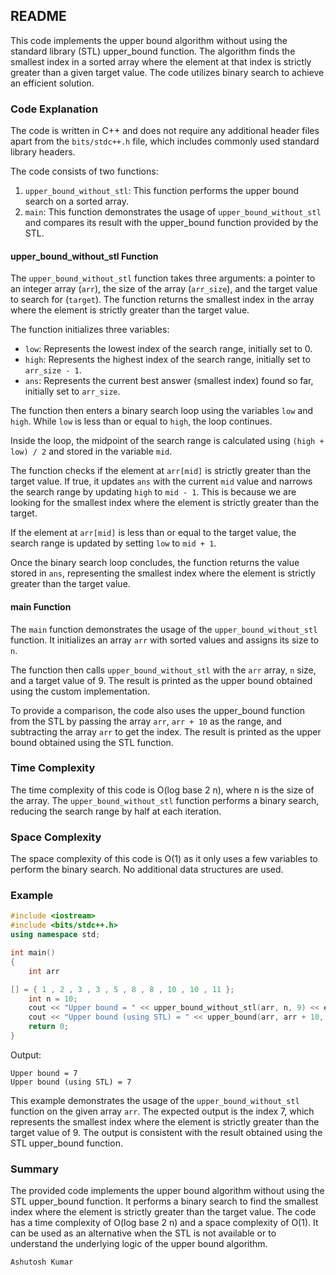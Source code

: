 ## README

This code implements the upper bound algorithm without using the standard library (STL) upper_bound function. The algorithm finds the smallest index in a sorted array where the element at that index is strictly greater than a given target value. The code utilizes binary search to achieve an efficient solution.

### Code Explanation

The code is written in C++ and does not require any additional header files apart from the `bits/stdc++.h` file, which includes commonly used standard library headers.

The code consists of two functions:
1. `upper_bound_without_stl`: This function performs the upper bound search on a sorted array.
2. `main`: This function demonstrates the usage of `upper_bound_without_stl` and compares its result with the upper_bound function provided by the STL.

#### upper_bound_without_stl Function

The `upper_bound_without_stl` function takes three arguments: a pointer to an integer array (`arr`), the size of the array (`arr_size`), and the target value to search for (`target`). The function returns the smallest index in the array where the element is strictly greater than the target value.

The function initializes three variables:
- `low`: Represents the lowest index of the search range, initially set to 0.
- `high`: Represents the highest index of the search range, initially set to `arr_size - 1`.
- `ans`: Represents the current best answer (smallest index) found so far, initially set to `arr_size`.

The function then enters a binary search loop using the variables `low` and `high`. While `low` is less than or equal to `high`, the loop continues.

Inside the loop, the midpoint of the search range is calculated using `(high + low) / 2` and stored in the variable `mid`.

The function checks if the element at `arr[mid]` is strictly greater than the target value. If true, it updates `ans` with the current `mid` value and narrows the search range by updating `high` to `mid - 1`. This is because we are looking for the smallest index where the element is strictly greater than the target.

If the element at `arr[mid]` is less than or equal to the target value, the search range is updated by setting `low` to `mid + 1`.

Once the binary search loop concludes, the function returns the value stored in `ans`, representing the smallest index where the element is strictly greater than the target value.

#### main Function

The `main` function demonstrates the usage of the `upper_bound_without_stl` function. It initializes an array `arr` with sorted values and assigns its size to `n`.

The function then calls `upper_bound_without_stl` with the `arr` array, `n` size, and a target value of 9. The result is printed as the upper bound obtained using the custom implementation.

To provide a comparison, the code also uses the upper_bound function from the STL by passing the array `arr`, `arr + 10` as the range, and subtracting the array `arr` to get the index. The result is printed as the upper bound obtained using the STL function.

### Time Complexity

The time complexity of this code is O(log base 2 n), where n is the size of the array. The `upper_bound_without_stl` function performs a binary search, reducing the search range by half at each iteration.

### Space Complexity

The space complexity of this code is O(1) as it only uses a few variables to perform the binary search. No additional data structures are used.

### Example

```cpp
#include <iostream>
#include <bits/stdc++.h>
using namespace std;

int main()
{
    int arr

[] = { 1 , 2 , 3 , 3 , 5 , 8 , 8 , 10 , 10 , 11 };
    int n = 10;
    cout << "Upper bound = " << upper_bound_without_stl(arr, n, 9) << endl;
    cout << "Upper bound (using STL) = " << upper_bound(arr, arr + 10, 9) - arr << endl;
    return 0;
}
```

Output:
```
Upper bound = 7
Upper bound (using STL) = 7
```

This example demonstrates the usage of the `upper_bound_without_stl` function on the given array `arr`. The expected output is the index 7, which represents the smallest index where the element is strictly greater than the target value of 9. The output is consistent with the result obtained using the STL upper_bound function.

### Summary

The provided code implements the upper bound algorithm without using the STL upper_bound function. It performs a binary search to find the smallest index where the element is strictly greater than the target value. The code has a time complexity of O(log base 2 n) and a space complexity of O(1). It can be used as an alternative when the STL is not available or to understand the underlying logic of the upper bound algorithm.

```Ashutosh Kumar```